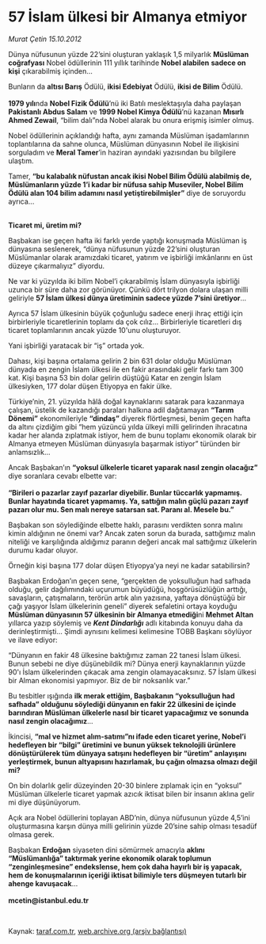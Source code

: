 # 57 İslam ülkesi bir Almanya etmiyor

*Murat Çetin 15.10.2012*

<div class="yazi"><p>Dünya nüfusunun yüzde 22’sini oluşturan yaklaşık 1,5 milyarlık <b>Müslüman coğrafyası</b> Nobel ödüllerinin 111 yıllık tarihinde <b>Nobel alabilen</b> <b>sadece on kişi</b> çıkarabilmiş içinden... </p>
<p>Bunların da <b>altısı Barış</b> Ödülü, <b>ikisi Edebiyat</b> Ödülü, <b>ikisi de Bilim</b> Ödülü.<br/><br/><b>1979 yılı</b>nda <b>Nobel Fizik Ödülü</b>’nü iki Batılı meslektaşıyla daha paylaşan <b>Pakistanlı Abdus Salam</b> ve <b>1999 Nobel Kimya Ödülü</b>’nü kazanan <b>Mısırlı Ahmed Zewail</b>, “bilim dalı”nda Nobel alarak bu onura erişmiş isimler olmuş. </p>
<p>Nobel ödüllerinin açıklandığı hafta, aynı zamanda Müslüman işadamlarının toplantılarına da sahne olunca, Müslüman dünyasının Nobel ile ilişkisini sorguladım ve <b>Meral Tamer</b>’in haziran ayındaki yazısından bu bilgilere ulaştım.</p>
<p>Tamer, <b>“bu kalabalık nüfustan ancak ikisi Nobel Bilim Ödülü alabilmiş de, Müslümanların yüzde 1’i kadar bir nüfusa sahip Museviler, Nobel Bilim Ödülü alan 104 bilim adamını nasıl yetiştirebilmişler”</b> diye de soruyordu ayrıca...</p>
<p><b><br/>Ticaret mi, üretim mi?</b></p>
<p>Başbakan ise geçen hafta iki farklı yerde yaptığı konuşmada Müslüman iş dünyasına seslenerek, “dünya nüfusunun yüzde 22’sini oluşturan Müslümanlar olarak aramızdaki ticaret, yatırım ve işbirliği imkânlarını en üst düzeye çıkarmalıyız” diyordu.</p>
<p>Ne var ki yüzyılda iki bilim Nobel’i çıkarabilmiş İslam dünyasıyla işbirliği uzunca bir süre daha zor görünüyor. Çünkü dört trilyon dolara ulaşan milli geliriyle <b>57 İslam ülkesi dünya üretiminin sadece yüzde 7’sini üretiyor</b>...</p>
<p>Ayrıca 57 İslam ülkesinin büyük çoğunluğu sadece enerji ihraç ettiği için birbirleriyle ticaretlerinin toplamı da çok cılız... Birbirleriyle ticaretleri dış ticaret toplamlarının ancak yüzde 10'unu oluşturuyor. </p>
<p>Yani işbirliği yaratacak bir “iş” ortada yok.</p>
<p>Dahası, kişi başına ortalama gelirin 2 bin 631 dolar olduğu Müslüman dünyada en zengin İslam ülkesi ile en fakir arasındaki gelir farkı tam 300 kat. Kişi başına 53 bin dolar gelirin düştüğü Katar en zengin İslam ülkesiyken, 177 dolar düşen Etiyopya en fakir ülke. </p>
<p>Türkiye’nin, 21. yüzyılda hâlâ doğal kaynaklarını satarak para kazanmaya çalışan, üstelik de kazandığı paraları halkına adil dağıtamayan <b>“Tarım Dönemi”</b> ekonomileriyle <b>“dindaş”</b> diyerek flörtleşmesi, benim geçen hafta da altını çizdiğim gibi “hem yüzüncü yılda ülkeyi milli gelirinden ihracatına kadar her alanda zıplatmak istiyor, hem de bunu toplamı ekonomik olarak bir Almanya etmeyen Müslüman dünyasıyla başarmak istiyor” türünden bir anlamsızlık... </p>
<p>Ancak Başbakan’ın <b>“yoksul ülkelerle ticaret yaparak nasıl zengin olacağız”</b> diye soranlara cevabı elbette var:<br/><br/><b>“Birileri o pazarlar zayıf pazarlar diyebilir. Bunlar tüccarlık yapmamış. Bunlar hayatında ticaret yapmamış. Ya, sattığın malın güçlü pazarı zayıf pazarı olur mu. Sen malı nereye satarsan sat. Paranı al. Mesele bu.” </b></p>
<p>Başbakan son söylediğinde elbette haklı, parasını verdikten sonra malını kimin aldığının ne önemi var? Ancak zaten sorun da burada, sattığımız malın niteliği ve karşılığında aldığımız paranın değeri ancak mal sattığımız ülkelerin durumu kadar oluyor. </p>
<p>Örneğin kişi başına 177 dolar düşen Etiyopya’ya neyi ne kadar satabilirsin? </p>
<p>Başbakan Erdoğan’ın geçen sene, “gerçekten de yoksulluğun had safhada olduğu, gelir dağılımındaki uçurumun büyüdüğü, hoşgörüsüzlüğün arttığı, savaşların, çatışmaların, terörün artık alın yazısına, yaftaya dönüştüğü bir çağı yaşıyor İslam ülkelerinin geneli” diyerek sefaletini ortaya koyduğu <b>Müslüman dünyasının 57 ülkesinin bir Almanya etmediği</b>ni <b>Mehmet Altan</b> yıllarca yazıp söylemiş ve <b><i>Kent Dindarlığı</i></b> adlı kitabında konuyu daha da derinleştirmişti... Şimdi aynısını kelimesi kelimesine TOBB Başkanı söylüyor ve ilave ediyor: </p>
<p>“Dünyanın en fakir 48 ülkesine baktığımız zaman 22 tanesi İslam ülkesi. Bunun sebebi ne diye düşünebildik mi? Dünya enerji kaynaklarının yüzde 90'ı İslam ülkelerinden çıkacak ama zengin olamayacaksınız. 57 İslam ülkesi bir Alman ekonomisi yapmıyor. Biz de bir noksanlık var.” </p>
<p>Bu tesbitler ışığında <b>ilk merak ettiğim, Başbakanın “yoksulluğun had safhada” olduğunu söylediği dünyanın en fakir 22 ülkesini de içinde barındıran Müslüman ülkelerle nasıl bir ticaret yapacağımız ve sonunda nasıl zengin olacağımız</b>...</p>
<p>İkincisi, <b>“mal ve hizmet alım-satımı”nı ifade eden ticaret yerine, Nobel’i hedefleyen bir “bilgi” üretimini ve bunun yüksek teknolojili ürünlere dönüştürülerek tüm dünyaya satışını hedefleyen bir “üretim” anlayışını yerleştirmek, bunun altyapısını hazırlamak, bu çağın olmazsa olmazı değil mi?</b> </p>
<p>On bin dolarlık gelir düzeyinden 20-30 binlere zıplamak için en “yoksul” Müslüman ülkelerle ticaret yapmak azıcık iktisat bilen bir insanın aklına gelir mi diye düşünüyorum.</p>
<p>Açık ara Nobel ödüllerini toplayan ABD’nin, dünya nüfusunun yüzde 4,5’ini oluşturmasına karşın dünya milli gelirinin yüzde 20’sine sahip olması tesadüf olmasa gerek.</p>
<p>Başbakan <b>Erdoğan</b> siyaseten dini sömürmek amacıyla <b>aklını “Müslümanlığa” taktırmak yerine ekonomik olarak toplumun “zenginleşmesine” endekslense, hem çok daha hayırlı bir iş yapacak, hem de konuşmalarının içeriği iktisat bilimiyle ters düşmeyen tutarlı bir ahenge kavuşacak</b>...<br/><br/><b>mcetin@istanbul.edu.tr</b></p>
<p> </p>
</div>

Kaynak: [taraf.com.tr](http://www.taraf.com.tr/murat-cetin/makale-57-islam-ulkesi-bir-almanya-etmiyor.htm), [web.archive.org (arşiv bağlantısı)](http://web.archive.org/web/20131107103250/http://www.taraf.com.tr/murat-cetin/makale-57-islam-ulkesi-bir-almanya-etmiyor.htm)
